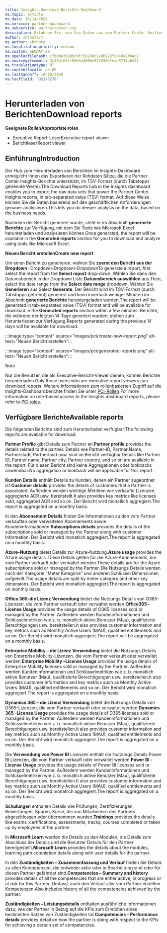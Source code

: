 ```yaml
---
title: Insights-Download-Berichts Dashboard
ms.topic: article
ms.date: 10/14/2020
ms.service: partner-dashboard
ms.subservice: partnercenter-csp
description: Erfahren Sie, wie Sie Daten aus dem Partner Center Unified Reporting-Dashboard und aus den Partner Center Insights-Berichten herunterladen und exportieren.
author: shthota77
ms.author: shthota
ms.localizationpriority: medium
ms.custom: SEOMAY.20
ms.openlocfilehash: c7b0be301b9c0fc56200c128b225fc849a2f04c2
ms.sourcegitcommit: 3c45a181ef86b3a4866e97fb50efeae8714ab3f7
ms.translationtype: MT
ms.contentlocale: de-DE
ms.lasthandoff: 10/19/2020
ms.locfileid: "92175276"
---
```

# <a name="download-reports"></a><span data-ttu-id="97a04-103">Herunterladen von Berichten</span><span class="sxs-lookup"><span data-stu-id="97a04-103">Download reports</span></span>

<span data-ttu-id="97a04-104">**Geeignete Rollen**</span><span class="sxs-lookup"><span data-stu-id="97a04-104">**Appropriate roles**</span></span>
- <span data-ttu-id="97a04-105">Executive Report-Leser</span><span class="sxs-lookup"><span data-stu-id="97a04-105">Executive report viewer</span></span>
- <span data-ttu-id="97a04-106">Berichtleser</span><span class="sxs-lookup"><span data-stu-id="97a04-106">Report viewer</span></span>

## <a name="introduction"></a><span data-ttu-id="97a04-107">Einführung</span><span class="sxs-lookup"><span data-stu-id="97a04-107">Introduction</span></span>

<span data-ttu-id="97a04-108">Der Hub zum Herunterladen von Berichten im Insights-Dashboard ermöglicht Ihnen das Exportieren der Rohdaten Sätze, die die Partner Center Insights-Berichte unterstützt, im TSV-Format (durch Tabstopps getrennte Werte).</span><span class="sxs-lookup"><span data-stu-id="97a04-108">The Download Reports hub in the Insights dashboard enables you to export the raw data sets that power the Partner Center Insights reports, in tab-separated value (TSV) format.</span></span> <span data-ttu-id="97a04-109">Auf diese Weise können Sie die Daten basierend auf den geschäftlichen Anforderungen genauer analysieren.</span><span class="sxs-lookup"><span data-stu-id="97a04-109">This lets you do deeper analysis on the data, based on the business needs.</span></span>

<span data-ttu-id="97a04-110">Nachdem der Bericht generiert wurde, steht er im Abschnitt **generierte Berichte** zur Verfügung, mit dem Sie Tools wie Microsoft Excel herunterladen und analysieren können.</span><span class="sxs-lookup"><span data-stu-id="97a04-110">Once generated, the report  will be available in the **Generated reports** section for you to download and analyze using tools like Microsoft Excel.</span></span>

<span data-ttu-id="97a04-111">**Neuen Bericht erstellen**</span><span class="sxs-lookup"><span data-stu-id="97a04-111">**Create new report**</span></span>

<span data-ttu-id="97a04-112">Um einen Bericht zu generieren, wählen Sie **zuerst den Bericht aus der Dropdown** -Dropdown-Dropdown-Dropdown</span><span class="sxs-lookup"><span data-stu-id="97a04-112">To generate a report, first select the report from the **Select report** drop-down.</span></span> <span data-ttu-id="97a04-113">Wählen Sie dann den Datumsbereich in der Dropdown Liste **Datumsbereich auswählen** aus.</span><span class="sxs-lookup"><span data-stu-id="97a04-113">Then, select the date range from the **Select date range** dropdown.</span></span> <span data-ttu-id="97a04-114">Wählen Sie **Generieren** aus.</span><span class="sxs-lookup"><span data-stu-id="97a04-114">Select **Generate**.</span></span> <span data-ttu-id="97a04-115">Der Bericht wird im TSV-Format (durch Tabstopps getrennt) generiert und kann innerhalb weniger Minuten im Abschnitt **generierte Berichte** heruntergeladen werden.</span><span class="sxs-lookup"><span data-stu-id="97a04-115">The report will be generated in tab-separated value (TSV) format and will be available for download in the **Generated reports** section within a few minutes.</span></span> <span data-ttu-id="97a04-116">Berichte, die während der letzten 14 Tage generiert wurden, stehen zum Herunterladen zur Verfügung.</span><span class="sxs-lookup"><span data-stu-id="97a04-116">Reports generated during the previous 14 days will be available for download.</span></span>

:::image type="content" source="images/pci/create-new-report.png" alt-text="Neuen Bericht erstellen":::

:::image type="content" source="images/pci/generated-reports.png" alt-text="Neuen Bericht erstellen":::

>[!NOTE] 
><span data-ttu-id="97a04-119">Nur die Benutzer, die als Executive-Bericht-Viewer dienen, können Berichte herunterladen.</span><span class="sxs-lookup"><span data-stu-id="97a04-119">Only those users who are executive report viewers can download reports.</span></span> <span data-ttu-id="97a04-120">Weitere Informationen zum rollenbasierten Zugriff auf die Insights-Dashboardberichte finden Sie unter [PCI-Rollen](pci-roles.md).</span><span class="sxs-lookup"><span data-stu-id="97a04-120">For more information on role-based access to the Insights dashboard reports, please refer to [PCI roles](pci-roles.md).</span></span> 

## <a name="available-reports"></a><span data-ttu-id="97a04-121">Verfügbare Berichte</span><span class="sxs-lookup"><span data-stu-id="97a04-121">Available reports</span></span>

<span data-ttu-id="97a04-122">Die folgenden Berichte sind zum Herunterladen verfügbar:</span><span class="sxs-lookup"><span data-stu-id="97a04-122">The following reports are available for download:</span></span>

<span data-ttu-id="97a04-123">**Partner Profile** gibt Details zum Partner an.</span><span class="sxs-lookup"><span data-stu-id="97a04-123">**Partner profile** provides the details related to the partner.</span></span> <span data-ttu-id="97a04-124">Details wie Partner-ID, Partner Name, Partnerstadt, Partnerland usw. sind im Bericht verfügbar.</span><span class="sxs-lookup"><span data-stu-id="97a04-124">Details like Partner ID, Partner name, Partner city, Partner country, and so on are available in the report.</span></span> <span data-ttu-id="97a04-125">Für diesen Bericht sind keine Aggregationen oder lookbacks anwendbar.</span><span class="sxs-lookup"><span data-stu-id="97a04-125">No aggregation or lookback will be applicable for this report.</span></span>

<span data-ttu-id="97a04-126">**Kunden Details** enthält Details zu Kunden, denen ein Partner zugeordnet ist.</span><span class="sxs-lookup"><span data-stu-id="97a04-126">**Customer details** provides the details of customers that a Partner is associated.</span></span> <span data-ttu-id="97a04-127">Außerdem werden wichtige Metriken wie verkaufte Lizenzen, aggregierte ACR usw. bereitstellt.</span><span class="sxs-lookup"><span data-stu-id="97a04-127">It also provides key metrics like licenses sold, aggregated ACR and so on.</span></span> <span data-ttu-id="97a04-128">Der Bericht wird monatlich aggregiert.</span><span class="sxs-lookup"><span data-stu-id="97a04-128">The report is aggregated on a monthly basis.</span></span>

<span data-ttu-id="97a04-129">In den **Abonnement Details** finden Sie Informationen zu den vom Partner verkauften oder verwalteten Abonnements sowie Kundeninformationen.</span><span class="sxs-lookup"><span data-stu-id="97a04-129">**Subscriptions details** provides the details of the subscriptions sold or managed by the Partner along with customer information.</span></span> <span data-ttu-id="97a04-130">Der Bericht wird monatlich aggregiert.</span><span class="sxs-lookup"><span data-stu-id="97a04-130">The report is aggregated on a monthly basis.</span></span>

<span data-ttu-id="97a04-131">**Azure-Nutzung** bietet Details zur Azure-Nutzung.</span><span class="sxs-lookup"><span data-stu-id="97a04-131">**Azure usage** provides the Azure usage details.</span></span> <span data-ttu-id="97a04-132">Diese Details gelten für die Azure-Abonnements, die vom Partner verkauft oder verwaltet werden.</span><span class="sxs-lookup"><span data-stu-id="97a04-132">These details are for the Azure subscriptions sold or managed by the Partner.</span></span> <span data-ttu-id="97a04-133">Die Nutzungs Details werden nach der Kategorie "Meter Kategorie" und anderen Schlüssel Dimensionen aufgeteilt.</span><span class="sxs-lookup"><span data-stu-id="97a04-133">The usage details are split by meter category and other key dimensions.</span></span> <span data-ttu-id="97a04-134">Der Bericht wird monatlich aggregiert.</span><span class="sxs-lookup"><span data-stu-id="97a04-134">The report is aggregated on monthly basis.</span></span>

<span data-ttu-id="97a04-135">**Office 365-die Lizenz Verwendung** bietet die Nutzungs Details von O365-Lizenzen, die vom Partner verkauft oder verwaltet werden.</span><span class="sxs-lookup"><span data-stu-id="97a04-135">**Office365 -License Usage** provides the usage details of O365 licenses sold or managed by the Partner.</span></span> <span data-ttu-id="97a04-136">Außerdem werden Kundeninformationen und Schlüsselmetriken wie z. b. monatlich aktive Benutzer (Mau), qualifizierte Berechtigungen usw. bereitstellen.</span><span class="sxs-lookup"><span data-stu-id="97a04-136">It also provides customer information and key metrics such as Monthly Active Users (MAU), qualified entitlements and so on.</span></span> <span data-ttu-id="97a04-137">Der Bericht wird monatlich aggregiert.</span><span class="sxs-lookup"><span data-stu-id="97a04-137">The report will be aggregated on a monthly basis.</span></span>

<span data-ttu-id="97a04-138">**Enterprise Mobility – die Lizenz Verwendung**  bietet die Nutzungs Details von Enterprise Mobility-Lizenzen, die vom Partner verkauft oder verwaltet werden.</span><span class="sxs-lookup"><span data-stu-id="97a04-138">**Enterprise Mobility –License Usage**  provides the usage details of Enterprise Mobility licenses sold or managed by the Partner.</span></span> <span data-ttu-id="97a04-139">Außerdem werden Kundeninformationen und Schlüsselmetriken wie z. b. monatlich aktive Benutzer (Mau), qualifizierte Berechtigungen usw. bereitstellen.</span><span class="sxs-lookup"><span data-stu-id="97a04-139">It also provides customer information and key metrics such as Monthly Active Users (MAU), qualified entitlements and so on.</span></span> <span data-ttu-id="97a04-140">Der Bericht wird monatlich aggregiert.</span><span class="sxs-lookup"><span data-stu-id="97a04-140">The report is aggregated on a monthly basis.</span></span>

<span data-ttu-id="97a04-141">**Dynamics 365 – die Lizenz Verwendung** bietet die Nutzungs Details von D365-Lizenzen, die vom Partner verkauft oder verwaltet werden.</span><span class="sxs-lookup"><span data-stu-id="97a04-141">**Dynamics 365 –License Usage** provides the usage details of D365 licenses sold or managed by the Partner.</span></span> <span data-ttu-id="97a04-142">Außerdem werden Kundeninformationen und Schlüsselmetriken wie z. b. monatlich aktive Benutzer (Mau), qualifizierte Berechtigungen usw. bereitstellen.</span><span class="sxs-lookup"><span data-stu-id="97a04-142">It also provides customer information and key metrics such as Monthly Active Users (MAU), qualified entitlements and so on.</span></span> <span data-ttu-id="97a04-143">Der Bericht wird monatlich aggregiert.</span><span class="sxs-lookup"><span data-stu-id="97a04-143">The report is aggregated on a monthly basis.</span></span>

<span data-ttu-id="97a04-144">Die **Verwendung von Power BI** Lizenzen enthält die Nutzungs Details Power BI Lizenzen, die vom Partner verkauft oder verwaltet werden.</span><span class="sxs-lookup"><span data-stu-id="97a04-144">**Power BI -License Usage** provides the usage details of Power BI licenses sold or managed by the Partner.</span></span> <span data-ttu-id="97a04-145">Außerdem werden Kundeninformationen und Schlüsselmetriken wie z. b. monatlich aktive Benutzer (Mau), qualifizierte Berechtigungen usw. bereitstellen.</span><span class="sxs-lookup"><span data-stu-id="97a04-145">It also provides customer information and key metrics such as Monthly Active Users (MAU), qualified entitlements and so on.</span></span> <span data-ttu-id="97a04-146">Der Bericht wird monatlich aggregiert.</span><span class="sxs-lookup"><span data-stu-id="97a04-146">The report is aggregated on a monthly basis.</span></span>

<span data-ttu-id="97a04-147">**Schulungen** enthalten Details wie Prüfungen, Zertifizierungen, Bewertungen, Spuren, Kurse, die von Mitarbeitern des Partners abgeschlossen oder übernommen wurden.</span><span class="sxs-lookup"><span data-stu-id="97a04-147">**Trainings** provides the details like exams, certifications, assessments, tracks, courses completed or taken up by employees of the partner.</span></span>

<span data-ttu-id="97a04-148">In **Microsoft Learn** werden die Details zu den Modulen, die Details zum Abschluss der Details und die Benutzer Details für den Partner bereitgestellt.</span><span class="sxs-lookup"><span data-stu-id="97a04-148">**Microsoft Learn** provides the details about the modules, learning path completion details along with user details for the partner.</span></span>

<span data-ttu-id="97a04-149">In den **Zuständigkeiten – Zusammenfassung und Verlauf** finden Sie Details zu allen Kompetenzen, die entweder aktiv oder in Bearbeitung sind oder für diesen Partner gefährdet sind.</span><span class="sxs-lookup"><span data-stu-id="97a04-149">**Competencies – Summary and history** provides details of all the competencies that are either active, in progress or at risk for this Partner.</span></span> <span data-ttu-id="97a04-150">Umfasst auch den Verlauf aller vom Partner erzielten Kompetenzen.</span><span class="sxs-lookup"><span data-stu-id="97a04-150">Also includes history of all the competencies achieved by the partner.</span></span>

<span data-ttu-id="97a04-151">**Zuständigkeiten – Leistungsdetails** enthalten ausführliche Informationen dazu, wie der Partner in Bezug auf die KPIs zum Erreichen eines bestimmten Satzes von Zuständigkeiten tut.</span><span class="sxs-lookup"><span data-stu-id="97a04-151">**Competencies – Performance details** provides detail on how the partner is doing with respect to the KPIs for achieving a certain set of competencies.</span></span>


